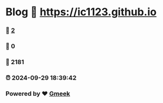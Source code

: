 # Blog :link: https://ic1123.github.io 
### :page_facing_up: [2](https://ic1123.github.io/tag.html) 
### :speech_balloon: 0 
### :hibiscus: 2181 
### :alarm_clock: 2024-09-29 18:39:42 
### Powered by :heart: [Gmeek](https://github.com/Meekdai/Gmeek)
